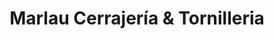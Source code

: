 ---
title: "Marlau Cerrajería & Tornilleria"
url: /santa-cruz/marlau-cerrajeria-y-tornilleria/
shop: cerrajero
---
